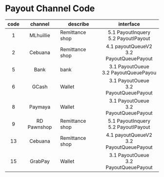 # Payout Channel Code

| code                       | channel| describe|interface    |
| :-------------------------: |:-----:| --------------------------------| :--------------------:  |
|1|MLhuillie | Remittance shop|  5.1 PayoutInquery <br> 5.2 PayoutIPayout|
|2|Cebuana| Remittance shop|4.1 payoutQueueV2 <br> 3.2 PayoutQueuePayout|
|5|Bank|bank|  3.1 PayoutOueue <br> 3.2 PayoutQueuePayou|
|6|GCash|Wallet|  3.1 PayoutOueue <br> 3.2 PayoutQueuePayout|
|8|Paymaya|Wallet|  3.1 PayoutOueue <br> 3.2 PayoutQueuePayout|
|9|RD Pawnshop | Remittance shop|5.1 PayoutInquery <br> 5.2 PayoutIPayout|
|13|Cebuana| Remittance shop|  4.1 payoutQueueV2 <br> 3.2 PayoutQueuePayout|
|15|GrabPay|Wallet|3.1 PayoutOueue <br> 3.2 PayoutQueuePayout|

